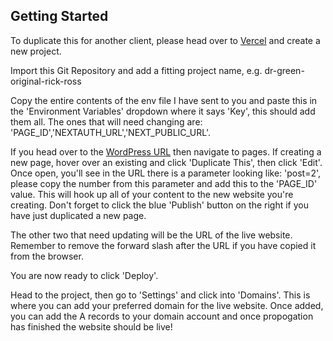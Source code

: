 ## Getting Started

To duplicate this for another client, please head over to [Vercel](https://vercel.com/) and create a new project.

Import this Git Repository and add a fitting project name, e.g. dr-green-original-rick-ross

Copy the entire contents of the env file I have sent to you and paste this in the 'Environment Variables' dropdown where it says 'Key', this should add them all. The ones that will need changing are: 'PAGE_ID','NEXTAUTH_URL','NEXT_PUBLIC_URL'.

If you head over to the [WordPress URL](https://testsite.drgreennft.com/wp-admin/) then navigate to pages. If creating a new page, hover over an existing and click 'Duplicate This', then click 'Edit'. Once open, you'll see in the URL there is a parameter looking like: 'post=2', please copy the number from this parameter and add this to the 'PAGE_ID' value. This will hook up all of your content to the new website you're creating. Don't forget to click the blue 'Publish' button on the right if you have just duplicated a new page.

The other two that need updating will be the URL of the live website. Remember to remove the forward slash after the URL if you have copied it from the browser.

You are now ready to click 'Deploy'.

Head to the project, then go to 'Settings' and click into 'Domains'. This is where you can add your preferred domain for the live website. Once added, you can add the A records to your domain account and once propogation has finished the website should be live!
